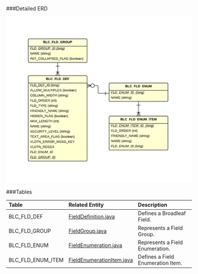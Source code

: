 

###Detailed ERD

[![CMS Field Detail](images/dataModel/CMSFieldDetailedERD.png)](images/dataModel/CMSFieldDetailedERD.png)

###Tables

| Table               | Related Entity    | Description                                         |
|:--------------------|:------------------|:----------------------------------------------------|
|BLC_FLD_DEF          | [FieldDefinition.java](http://javadoc.broadleafcommerce.org/current/contentmanagement-module/org/broadleafcommerce/cms/field/domain/FieldDefinition.html)          | Defines a Broadleaf Field.  |
|BLC_FLD_GROUP        | [FieldGroup.java](http://javadoc.broadleafcommerce.org/current/contentmanagement-module/org/broadleafcommerce/cms/field/domain/FieldGroup.html)          | Represents a Field Group.  |
|BLC_FLD_ENUM         | [FieldEnumeration.java](http://javadoc.broadleafcommerce.org/current/contentmanagement-module/org/broadleafcommerce/cms/field/domain/FieldEnumeration.html)        | Represents a Field Enumeration.  |
|BLC_FLD_ENUM_ITEM    | [FieldEnumerationItem.java](http://javadoc.broadleafcommerce.org/current/contentmanagement-module/org/broadleafcommerce/cms/field/domain/FieldEnumerationItem.html)          | Defines a Field Enumeration Item.  |